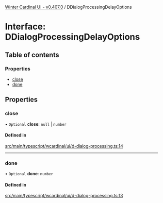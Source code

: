 [Winter Cardinal UI - v0.407.0](../index.md) / DDialogProcessingDelayOptions

# Interface: DDialogProcessingDelayOptions

## Table of contents

### Properties

- [close](DDialogProcessingDelayOptions.md#close)
- [done](DDialogProcessingDelayOptions.md#done)

## Properties

### close

• `Optional` **close**: ``null`` \| `number`

#### Defined in

[src/main/typescript/wcardinal/ui/d-dialog-processing.ts:14](https://github.com/winter-cardinal/winter-cardinal-ui/blob/v0.407.0/src/main/typescript/wcardinal/ui/d-dialog-processing.ts#L14)

___

### done

• `Optional` **done**: `number`

#### Defined in

[src/main/typescript/wcardinal/ui/d-dialog-processing.ts:13](https://github.com/winter-cardinal/winter-cardinal-ui/blob/v0.407.0/src/main/typescript/wcardinal/ui/d-dialog-processing.ts#L13)
